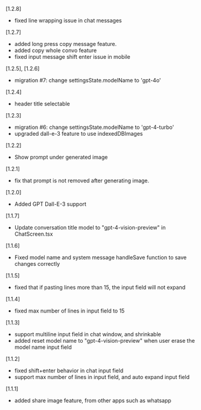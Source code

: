 [1.2.8]

- fixed line wrapping issue in chat messages

[1.2.7]

- added long press copy message feature.
- added copy whole convo feature
- fixed input message shift enter issue in mobile

[1.2.5], [1.2.6]

- migration #7: change settingsState.modelName to 'gpt-4o'

[1.2.4]

- header title selectable

[1.2.3]

- migration #6: change settingsState.modelName to 'gpt-4-turbo'
- upgraded dall-e-3 feature to use indexedDBImages

[1.2.2]

- Show prompt under generated image

[1.2.1]

- fix that prompt is not removed after generating image.

[1.2.0]

- Added GPT Dall-E-3 support

[1.1.7]

- Update conversation title model to "gpt-4-vision-preview" in ChatScreen.tsx

[1.1.6]

- Fixed model name and system message handleSave function to save changes correctly

[1.1.5]

- fixed that if pasting lines more than 15, the input field will not expand

[1.1.4]

- fixed max number of lines in input field to 15

[1.1.3]

- support multiline input field in chat window, and shrinkable
- added reset model name to "gpt-4-vision-preview" when user erase the model name input field

[1.1.2]

- fixed shift+enter behavior in chat input field
- support max number of lines in input field, and auto expand input field

[1.1.1]

- added share image feature, from other apps such as whatsapp
